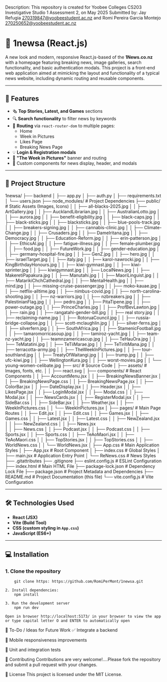 Description:
This repository is created for Yoobee Colleges CS203 Investigative Studio 1 Assessment 2, on May 2025
Submitted by: Jay Refugia 270319847@yoobeestudent.ac.nz and Romi Pereira Garcia Montejo 270250652@yoobeestudent.ac.nz

# 📰 1newsa (React.js)

A new look and modern, responsive React.js-based of the **1News.co.nz** with a homepage featuring breaking news, image galleries, search functionality, and basic authentication modals. This project is a front-end web application aimed at mimicking the layout and functionality of a typical news website, including dynamic routing and reusable components.

---

## 🚀 Features

- 🗞️ **Top Stories, Latest, and Games** sections
- 🔍 **Search functionality** to filter news by keywords
- 🧭 **Routing** via `react-router-dom` to multiple pages:
  - Home
  - Week in Pictures
  - Likes Page
  - Breaking News Page
- 💡 **Login & Registration modals**
- 📸 **"The Week in Pictures"** banner and routing
- 🎨 Custom components for news display, header, and modals

---

## 📁 Project Structure
1newsa/
├── backend
│   ├── app.py
│   ├── auth.py
│   ├── requirements.txt
│   └── users.json
├── node_modules/                     # Project Dependencies
├── public/                           # Static Assets (Images, Icons)
│   │   ├── all-blacks-2025.jpg
│   │   ├── ArtGallery.jpg
│   │   ├── AucklandLibrarian.jpg
│   │   ├── AustralianLotto.jpg
│   │   ├── aurora.jpg
│   │   ├── benefit-eligibility.jpg
│   │   ├── black-caps.jpg
│   │   ├── black-sticks.jpg
│   │   ├── blacksticks.jpg
│   │   ├── blue-pools-track.jpg
│   │   ├── breakers-signing.jpg
│   │   ├── cannabis-clinic.jpg
│   │   ├── Climate-Change.jpg
│   │   ├── Crusaders.jpg
│   │   ├── DameIritana.jpg
│   │   ├── Democracy.jpg
│   │   ├── Education-Reform.jpg
│   │   ├── erin-patterson.jpg
│   │   ├── EthicsAI.jpg
│   │   ├── fatigue-illness.jpg
│   │   ├── female-plumber.jpg
│   │   ├── food.jpg
│   │   ├── FutureWork.jpg
│   │   ├── gender-education.jpg
│   │   ├── germany-hospital-fire.jpg
│   │   ├── GenZ.jpg
│   │   ├── hero.jpg
│   │   ├── israelTarget.jpg
│   │   ├── italy.jpg
│   │   ├── karol-nawrocki.jpg
│   │   ├── KingBirthdayHonours.jpg
│   │   ├── kiwi-gymnast.jpg
│   │   ├── kiwi-sprinter.jpg
│   │   ├── kiwigymnast.jpg
│   │   ├── LocalNews.jpg
│   │   ├── MakeretiPapakura.jpg
│   │   ├── Manutahi.jpg
│   │   ├── MaoriLinguist.jpg
│   │   ├── MatarikiChchCathedral.jpg
│   │   ├── MentalHealth.jpg
│   │   ├── mind.jpg
│   │   ├── missing-cruise-passenger.jpg
│   │   ├── moko-kauae.jpg
│   │   ├── netflix-alltime.jpg
│   │   ├── nimbus-covid.jpg
│   │   ├── north-carolina-shooting.jpg
│   │   ├── nz-warriors.jpg
│   │   ├── nzbreakers.jpg
│   │   ├── PalestinianFlag.jpg
│   │   ├── pedro.jpg
│   │   ├── PitaTipene.jpg
│   │   ├── power-outage.jpg
│   │   ├── PrinceCharles.jpg
│   │   ├── ProfBevLawton.jpg
│   │   ├── rain.jpg
│   │   ├── rangatahi-gender-bill.jpg
│   │   ├── real story.jpg
│   │   ├── reclaiming-name.jpg
│   │   ├── RotoruaCouncil.jpg
│   │   ├── russia-bridge-collapse.jpg
│   │   ├── scott-mclaughlin.jpg
│   │   ├── silver-ferns.jpg
│   │   ├── silverfern.jpg
│   │   ├── SouthAfrica.jpg
│   │   ├── StamenicFootball.jpg
│   │   ├── tamaromorricasoup.jpg
│   │   ├── tamiroz-yacht.jpg
│   │   ├── team-nz-yacht.jpg
│   │   ├── teamnzamericascup.jpg
│   │   ├── TeHauOra.jpg
│   │   ├── TeMatatini.jpg
│   │   ├── TeTiiMarae.jpg
│   │   ├── TeTiritiMana.jpg
│   │   ├── terracotta-army.jpg
│   │   ├── TheWeekInPictures.jpg
│   │   ├── tour-southland.jpg
│   │   ├── TreatyOfWaitangi.jpg
│   │   ├── trump.jpg
│   │   ├── ufc-kiwi.jpg
│   │   ├── WellingtonKura.jpg
│   │   ├── worst-movies.jpg
│   │   └── young-women-celibate.jpg
├── src/                            # Source Code
│   ├── assets/                     # Images, fonts, etc.
│   │   ├── react.svg
│   ├── components/                 # React Components
│   │   ├── AccountMenu.jsx
│   │   ├── BreakingNewsBanner.jsx
│   │   ├── BreakingNewsPage.css
│   │   ├── BreakingNewsPage.jsx
│   │   ├── ColorBar.jsx
│   │   ├── DateDisplay.jsx
│   │   ├── Header.jsx
│   │   ├── LikesPage.jsx
│   │   ├── LoginModal.jsx
│   │   ├── Modal.css
│   │   ├── Modal.jsx
│   │   ├── NewsCards.jsx
│   │   ├── RegisterModal.jsx
│   │   ├── SideBar.css
│   │   ├── SideBar.jsx
│   │   ├── Weather.jsx
│   │   ├── WeekInPictures.css
│   │   └── WeekInPictures.jsx
│   ├── pages/                        # Main Page Routes
│   │   ├── Edit.jsx
│   │   ├── Edit.css
│   │   ├── Games.jsx
│   │   ├── Games.css
│   │   ├── Latest.jsx
│   │   ├── Latest.css
│   │   ├── NewZealand.jsx
│   │   ├── NewZealand.css
│   │   ├── News.jsx                 
│   │   ├── News.css
│   │   ├── Podcast.jsx
│   │   ├── Podcast.css
│   │   ├── Sports.jsx
│   │   ├── Sports.css
│   │   ├── TeAoMaori.jsx
│   │   ├── TeAoMaori.css
│   │   ├── TopStories.jsx
│   │   ├── TopStories.css
│   │   ├── WorldNews.css
│   │   └── WorldNews.jsx
│   ├── App.css                     # Main Application Styles
│   ├── App.jsx                     # Root Component
│   ├── index.css                   # Global Styles
│   ├── main.jsx                    # Application Entry Point
│   └── ReNews.css                  # News Styles
├── .gitattributes
├── .gitignore
├── eslint.config.js                # ESLint Configuration
├── index.html                      # Main HTML File
├── package-lock.json               # Dependency Lock File
├── package.json                    # Project Metadata and Dependencies
├── README.md                       # Project Documentation (this file)
└── vite.config.js                  # Vite Configuration

---

## 🛠️ Technologies Used

- **React (JSX)**
- **Vite (Build Tool)**
- **CSS (custom styling in `App.css`)**
- **JavaScript (ES6+)**

---

## 💻 Installation

### 1. Clone the repository
        git clone https: https://github.com/RomiPerMont/1newsa.git
        
    2. Install dependencies:
        npm install
        
    3. Run the development server
        npm run dev
        
    Open in browser http://localhost:5173/ in your browser to view the app or type capital letter O and ENTER to automatically open

📌 To-Do / Ideas for Future Work
✅ Integrate a backend 

📱 Mobile responsiveness improvements

🧪 Unit and integration tests

🤝 Contributing
Contributions are very welcome!....Please fork the repository and submit a pull request with your changes.

📄 License
This project is licensed under the MIT License.



